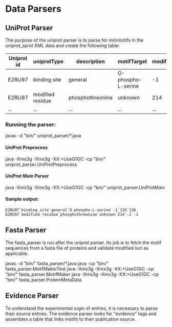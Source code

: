 # Data Parsers

## UniProt Parser
The purpose of the uniprot parser is to parse for minimotifs in the 
uniprot_sprot XML data and create the following table:


| Uniprot id  | uniprotType          | description      | motifTarget        | modifiedPosition   | startPosition | endPosition | 
| ----------- | -------------------- | ---------------- | -----------------  | ------------------ | ------------- | ----------- |
| E2RU97      |binding site          | general          | O-phospho-L-serine | -1                 | 135           | 136         |
| E2RU97      |modified residue      | phosphothreonine | unknown            | 214                | -1            | -1          |
| ...         | ...                  | ...              | ...                | ...                | ...           | ...         |


### Running the parser:
javac -d "bin/"  uniprot_parser/*.java

#### UniProt Preprocess
java -Xms3g -Xmx3g -XX:+UseG1GC -cp "bin/"  uniprot_parser.UniProtPreprocess

#### UniProt Main Parser
java -Xms3g -Xmx3g -XX:+UseG1GC -cp "bin/"  uniprot_parser.UniProtMain


#### Sample output:
```
E2RU97`binding site`general`O-phospho-L-serine`-1`135`136
E2RU97`modified residue`phosphothreonine`unknown`214`-1`-1
```

## Fasta Parser
The fasta_parser is run after the uniprot parser. Its job is to fetch 
the motif sequences from a fasta file of proteins and validate modified
loci as applicable.

javac -d "bin/"  fasta_parser/*.java
java -cp "bin/"                             fasta_parser.MotifMakerTest
java -Xms3g -Xmx3g -XX:+UseG1GC -cp "bin/"  fasta_parser.MotifMaker
java -Xms3g -Xmx3g -XX:+UseG1GC -cp "bin/"  fasta_parser.ProteinMetaData

## Evidence Parser
To understand the experimental orgin of entries, it is necessary to parse
their source entries. The evidence parser looks for "evidence" tags and
assembles a table that links motifs to their publication source.
